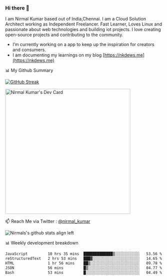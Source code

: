 ### Hi there 👋

 I am Nirmal Kumar based out of India,Chennai. I am a Cloud Solution Architect working as Independent Freelancer. Fast Learner, Loves Linux and passionate about web technologies and building iot projects. I love creating open-source projects and contributing to the community.

- I’m currently working on a app to keep up the inspiration for creators and consumers.
- I am documenting my learnings on my blog [https://nkdews.me](https://nkdews.me)


📊 My Github Summary

[![GitHub Streak](https://github-readme-streak-stats.herokuapp.com?user=nk-gears&theme=dark&hide_border=true&date_format=M%20j%5B%2C%20Y%5D)](https://git.io/streak-stats)

<a href="https://app.daily.dev/nirmal_kumar"><img src="https://api.daily.dev/devcards/a16cfcf02d384b16b41de71ce4d1d811.png?r=8ve" width="400" alt="Nirmal Kumar's Dev Card"/></a>

📫 Reach Me via  Twitter : [@nirmal_kumar](https://twitter.com/nirmal_kumar)

![Nirmals's github stats align left](https://github-readme-stats.vercel.app/api?username=nk-gears&show_icons=true)


📊 Weekly development breakdown

<!--START_SECTION:waka-->

```txt
JavaScript         10 hrs 35 mins  █████████████▒░░░░░░░░░░░   53.56 %
reStructuredText   2 hrs 53 mins   ███▓░░░░░░░░░░░░░░░░░░░░░   14.65 %
HTML               1 hr 56 mins    ██▒░░░░░░░░░░░░░░░░░░░░░░   09.78 %
JSON               56 mins         █▒░░░░░░░░░░░░░░░░░░░░░░░   04.77 %
Bash               53 mins         █░░░░░░░░░░░░░░░░░░░░░░░░   04.49 %
```

<!--END_SECTION:waka-->


